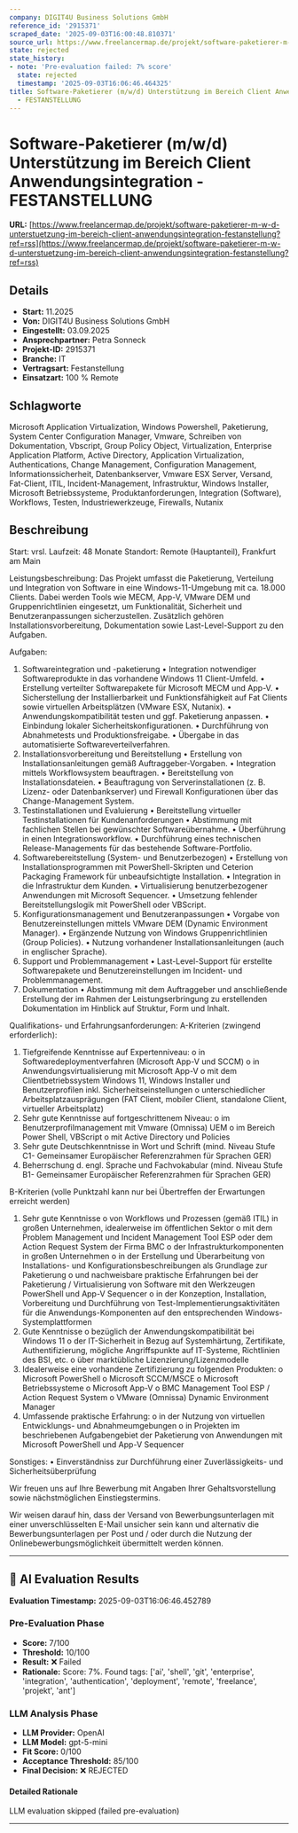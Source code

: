 ```yaml
---
company: DIGIT4U Business Solutions GmbH
reference_id: '2915371'
scraped_date: '2025-09-03T16:00:48.810371'
source_url: https://www.freelancermap.de/projekt/software-paketierer-m-w-d-unterstuetzung-im-bereich-client-anwendungsintegration-festanstellung?ref=rss
state: rejected
state_history:
- note: 'Pre-evaluation failed: 7% score'
  state: rejected
  timestamp: '2025-09-03T16:06:46.464325'
title: Software-Paketierer (m/w/d) Unterstützung im Bereich Client Anwendungsintegration
  - FESTANSTELLUNG
---
```



# Software-Paketierer (m/w/d) Unterstützung im Bereich Client Anwendungsintegration - FESTANSTELLUNG
**URL:** [https://www.freelancermap.de/projekt/software-paketierer-m-w-d-unterstuetzung-im-bereich-client-anwendungsintegration-festanstellung?ref=rss](https://www.freelancermap.de/projekt/software-paketierer-m-w-d-unterstuetzung-im-bereich-client-anwendungsintegration-festanstellung?ref=rss)
## Details
- **Start:** 11.2025
- **Von:** DIGIT4U Business Solutions GmbH
- **Eingestellt:** 03.09.2025
- **Ansprechpartner:** Petra Sonneck
- **Projekt-ID:** 2915371
- **Branche:** IT
- **Vertragsart:** Festanstellung
- **Einsatzart:** 100
                                                % Remote

## Schlagworte
Microsoft Application Virtualization, Windows Powershell, Paketierung, System Center Configuration Manager, Vmware, Schreiben von Dokumentation, Vbscript, Group Policy Object, Virtualization, Enterprise Application Platform, Active Directory, Application Virtualization, Authentications, Change Management, Configuration Management, Informationssicherheit, Datenbankserver, Vmware ESX Server, Versand, Fat-Client, ITIL, Incident-Management, Infrastruktur, Windows Installer, Microsoft Betriebssysteme, Produktanforderungen, Integration (Software), Workflows, Testen, Industriewerkzeuge, Firewalls, Nutanix

## Beschreibung
Start: vrsl.
Laufzeit: 48 Monate
Standort: Remote (Hauptanteil), Frankfurt am Main

Leistungsbeschreibung:
Das Projekt umfasst die Paketierung, Verteilung und Integration von Software in eine Windows-11-Umgebung mit ca. 18.000 Clients. Dabei werden Tools wie MECM, App-V, VMware DEM und Gruppenrichtlinien eingesetzt, um Funktionalität, Sicherheit und Benutzeranpassungen sicherzustellen. Zusätzlich gehören Installationsvorbereitung, Dokumentation sowie Last-Level-Support zu den Aufgaben.

Aufgaben:
1. Softwareintegration und -paketierung
• Integration notwendiger Softwareprodukte in das vorhandene Windows 11 Client-Umfeld.
• Erstellung verteilter Softwarepakete für Microsoft MECM und App-V.
• Sicherstellung der Installierbarkeit und Funktionsfähigkeit auf Fat Clients sowie virtuellen Arbeitsplätzen (VMware ESX, Nutanix).
• Anwendungskompatibilität testen und ggf. Paketierung anpassen.
• Einbindung lokaler Sicherheitskonfigurationen.
• Durchführung von Abnahmetests und Produktionsfreigabe.
• Übergabe in das automatisierte Softwareverteilverfahren.
2. Installationsvorbereitung und Bereitstellung
• Erstellung von Installationsanleitungen gemäß Auftraggeber-Vorgaben.
• Integration mittels Workflowsystem beauftragen.
• Bereitstellung von Installationsdateien.
• Beauftragung von Serverinstallationen (z. B. Lizenz- oder Datenbankserver) und Firewall Konfigurationen über das Change-Management System.
3. Testinstallationen und Evaluierung
• Bereitstellung virtueller Testinstallationen für Kundenanforderungen
• Abstimmung mit fachlichen Stellen bei gewünschter Softwareübernahme.
• Überführung in einen Integrationsworkflow.
• Durchführung eines technischen Release-Managements für das bestehende Software-Portfolio.
4. Softwarebereitstellung (System- und Benutzerbezogen)
• Erstellung von Installationsprogrammen mit PowerShell-Skripten und Ceterion Packaging Framework für unbeaufsichtigte Installation.
• Integration in die Infrastruktur dem Kunden.
• Virtualisierung benutzerbezogener Anwendungen mit Microsoft Sequencer.
• Umsetzung fehlender Bereitstellungslogik mit PowerShell oder VBScript.
5. Konfigurationsmanagement und Benutzeranpassungen
• Vorgabe von Benutzereinstellungen mittels VMware DEM (Dynamic Environment Manager).
• Ergänzende Nutzung von Windows Gruppenrichtlinien (Group Policies).
• Nutzung vorhandener Installationsanleitungen (auch in englischer Sprache).
6. Support und Problemmanagement
• Last-Level-Support für erstellte Softwarepakete und Benutzereinstellungen im Incident- und Problemmanagement.
7. Dokumentation
• Abstimmung mit dem Auftraggeber und anschließende Erstellung der im Rahmen der Leistungserbringung zu erstellenden Dokumentation im Hinblick auf Struktur, Form und Inhalt.

Qualifikations- und Erfahrungsanforderungen:
A-Kriterien (zwingend erforderlich):
1. Tiefgreifende Kenntnisse auf Expertenniveau:
o in Softwaredeploymentverfahren (Microsoft App-V und SCCM)
o in Anwendungsvirtualisierung mit Microsoft App-V
o mit dem Clientbetriebssystem Windows 11, Windows Installer und Benutzerprofilen inkl. Sicherheitseinstellungen
o unterschiedlicher Arbeitsplatzausprägungen (FAT Client, mobiler Client, standalone Client, virtueller Arbeitsplatz)
2. Sehr gute Kenntnisse auf fortgeschrittenem Niveau:
o im Benutzerprofilmanagement mit Vmware (Omnissa) UEM
o im Bereich Power Shell, VBScript
o mit Active Directory und Policies
3. Sehr gute Deutschkenntnisse in Wort und Schrift (mind. Niveau Stufe C1- Gemeinsamer
Europäischer Referenzrahmen für Sprachen GER)
4. Beherrschung d. engl. Sprache und Fachvokabular (mind. Niveau Stufe B1- Gemeinsamer
Europäischer Referenzrahmen für Sprachen GER)

B-Kriterien (volle Punktzahl kann nur bei Übertreffen der Erwartungen erreicht werden)
1. Sehr gute Kenntnisse
o von Workflows und Prozessen (gemäß ITIL) in großen Unternehmen, idealerweise im öffentlichen Sektor
o mit dem Problem Management und Incident Management Tool ESP oder dem Action Request System der Firma BMC
o der Infrastrukturkomponenten in großen Unternehmen
o in der Erstellung und Überarbeitung von Installations- und Konfigurationsbeschreibungen als Grundlage zur Paketierung
o und nachweisbare praktische Erfahrungen bei der Paketierung / Virtualisierung von Software mit den Werkzeugen PowerShell und App-V Sequencer
o in der Konzeption, Installation, Vorbereitung und Durchführung von Test-Implementierungsaktivitäten für die Anwendungs-Komponenten auf den
entsprechenden Windows-Systemplattformen
2. Gute Kenntnisse
o bezüglich der Anwendungskompatibilität bei Windows 11
o der IT-Sicherheit in Bezug auf Systemhärtung, Zertifikate, Authentifizierung, mögliche
Angriffspunkte auf IT-Systeme, Richtlinien des BSI, etc.
o über marktübliche Lizenzierung/Lizenzmodelle
3. Idealerweise eine vorhandene Zertifizierung zu folgenden Produkten:
o Microsoft PowerShell
o Microsoft SCCM/MSCE
o Microsoft Betriebssysteme
o Microsoft App-V
o BMC Management Tool ESP / Action Request System
o VMware (Omnissa) Dynamic Environment Manager
4. Umfassende praktische Erfahrung:
o in der Nutzung von virtuellen Entwicklungs- und Abnahmeumgebungen
o in Projekten im beschriebenen Aufgabengebiet der Paketierung von Anwendungen mit
Microsoft PowerShell und App-V Sequencer

Sonstiges:
• Einverständniss zur Durchführung einer Zuverlässigkeits- und Sicherheitsüberprüfung

Wir freuen uns auf Ihre Bewerbung mit Angaben Ihrer Gehaltsvorstellung sowie nächstmöglichen Einstiegstermins.

Wir weisen darauf hin, dass der Versand von Bewerbungsunterlagen mit einer unverschlüsselten E-Mail unsicher sein kann und alternativ die Bewerbungsunterlagen per Post und / oder durch die Nutzung der Onlinebewerbungsmöglichkeit übermittelt werden können.

---

## 🤖 AI Evaluation Results

**Evaluation Timestamp:** 2025-09-03T16:06:46.452789

### Pre-Evaluation Phase
- **Score:** 7/100
- **Threshold:** 10/100
- **Result:** ❌ Failed
- **Rationale:** Score: 7%. Found tags: ['ai', 'shell', 'git', 'enterprise', 'integration', 'authentication', 'deployment', 'remote', 'freelance', 'projekt', 'ant']

### LLM Analysis Phase
- **LLM Provider:** OpenAI
- **LLM Model:** gpt-5-mini
- **Fit Score:** 0/100
- **Acceptance Threshold:** 85/100
- **Final Decision:** ❌ REJECTED

#### Detailed Rationale
LLM evaluation skipped (failed pre-evaluation)

---
